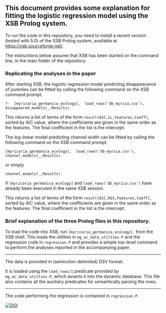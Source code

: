 ## This document provides some explanation for fitting the logistic regression model using the XSB Prolog system.

To run the code in this repository, you need to install a recent version (tested with 5.0) of the XSB Prolog system, available at https://xsb.sourceforge.net/.

The instructions below assume that XSB has been started on the command line, in the main folder of the repository. 

### Replicating the analyses in the paper

After starting XSB, the logistic regression model predicting disappearance of juveniles can be fitted by calling the following command on the XSB command prompt. 

```
?-  [myricaria_germanica_ecology],  load_rows('db_myrica.csv'), disappeared_models(_,Results).
```

This returns a list of terms of the form `result(AIC,LL,Features,Coeff)`, sorted by AIC value, where the coefficients are given in the same order as the features. The final coefficient in the list is the intercept. 


The log-linear model predicting channel width can be fitted by calling the following command on the XSB command prompt. 

```
[myricaria_germanica_ecology],  load_rows('db_myrica.csv'), channel_models(_,Results).
```
or simply 
```
channel_models(_,Results).
```
if `[myricaria_germanica_ecology]` and  `load_rows('db_myrica.csv')` have already been executed in the same XSB session. 

This returns a list of terms of the form `result(AIC,RSS,Features,Coeff)`, sorted by AIC value, where the coefficients are given in the same order as the features. The final coefficient in the list is the intercept. 

### Brief explanation of the three Prolog files in this repository.


To load the code into XSB, run  `[myricaria_germanica_ecology].` from the XSB shell. 
This loads the utilities in `mg_ec_data_utilties.P` and the regression code in `regression.P` and provides a simple top-level command to perform the analyses reported in the accompanying paper. 

----

The data is provided in (semicolon-delimited) DSV format.

It is loaded using the `load_rows/1` predicate provided by `mg_ec_data_utilties.P`, which asserts it into the dynamic database. This file also contains all the auxiliary predicates for semantically parsing the rows.

----

The code performing the regression is contained in `regression.P`. 


[![DOI](https://zenodo.org/badge/1013392331.svg)](https://doi.org/10.5281/zenodo.16460618)
